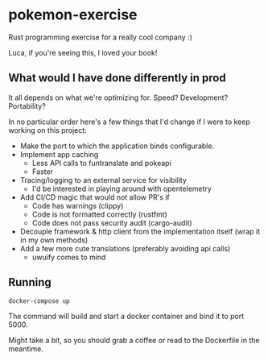 # pokemon-exercise
Rust programming exercise for a really cool company :)

Luca, if you're seeing this, I loved your book!

## What would I have done differently in prod
It all depends on what we're optimizing for. Speed? Development? Portability?

In no particular order here's a few things that I'd change if I were to keep working on this project:

* Make the port to which the application binds configurable.
* Implement app caching
  * Less API calls to funtranslate and pokeapi
  * Faster
* Tracing/logging to an external service for visibility
  * I'd be interested in playing around with opentelemetry
* Add CI/CD magic that would not allow PR's if
  * Code has warnings (clippy)
  * Code is not formatted correctly (rustfmt)
  * Code does not pass security audit (cargo-audit)
* Decouple framework & http client from the implementation itself (wrap it in my own methods)
* Add a few more cute translations (preferably avoiding api calls) 
  * uwuify comes to mind
  
## Running
```docker-compose up```

The command will build and start a docker container and bind it to port 5000.

Might take a bit, so you should grab a coffee or read to the Dockerfile in the meantime.
